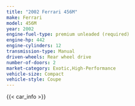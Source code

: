 ```yaml
---
title: "2002 Ferrari 456M"
make: Ferrari
model: 456M
year: 2002
engine-fuel-type: premium unleaded (required)
engine-hp: 442
engine-cylinders: 12
transmission-type: Manual
driven-wheels: Rear wheel drive
number-of-doors: 2
market-category: Exotic,High-Performance
vehicle-size: Compact
vehicle-style: Coupe
---
```


{{< car_info >}}
